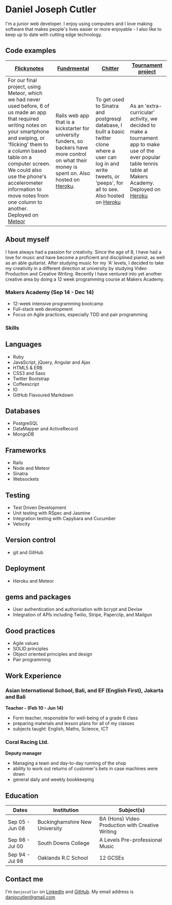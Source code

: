 Daniel Joseph Cutler
======================
I'm a junior web developer. I enjoy using computers and I love making software that makes people's lives easier or more enjoyable - I also like to keep up to date with cutting edge technology.

Code examples
-------------

| [Flickynotes] | [Fundrmental] | [Chitter] | [Tournament project] |
|-------------  |-------------  |-------------  |-------------
| For our final project, using Meteor, which we had never used before, 6 of us made an app that required writing notes on your smartphone and swiping, or 'flicking' them to a column based table on a computer screen. We could also use the phone's accelerometer information to move notes from one column to another. Deployed on [Meteor](http://flickynotes.meteor.com) | Rails web app that is a kickstarter for university funders, so backers have more control on what their money is spent on. Also hosted on [Heroku](https://fundrmental.herokuapp.com). | To get used to Sinatra and postgresql database, I built a basic twitter clone where a user can log in and write tweets, or 'peeps', for all to see. Also hosted on [Heroku](https://twitface.herokuapp.com/) | As an 'extra-curricular' activity, we decided to make a tournament app to make use of the ever popular table tennis table at Makers Academy. Deployed on [Heroku](https://makersttt.herokuapp.com)

About myself
-------------
I have always had a passion for creativity. Since the age of 8, I have had a love for music and have become a proficient and disciplined pianist, as well as an able guitarist. After studying music for my 'A' levels, I decided to take my creativity in a different direction at university by studying Video Production and Creative Writing. Recently I have ventured into yet another creative area by doing a 12 week programming course at Makers Academy.

### Makers Academy (Sep 14 - Dec 14)
* 12-week intensive programming bootcamp
* Full-stack web development
* Focus on Agile practices, especially TDD and pair programming

### Skills
Languages
---------
* Ruby
* JavaScript, jQuery, Angular and Ajax
* HTML5 & ERB
* CSS3 and Sass
* Twitter Bootstrap
* Coffeescript
* IO
* GitHub Flavoured Markdown

Databases
---------
* PostgreSQL
* DataMapper and ActiveRecord
* MongoDB

Frameworks
----------
* Rails
* Node and Meteor
* Sinatra
* Websockets

Testing
-------
* Test­ Driven Development
* Unit testing with RSpec and Jasmine
* Integration testing with Capybara and Cucumber
* Velocity

Version control
---------------
* git and GitHub

Deployment
----------
* Heroku and Meteor

gems and packages
----------------
* User authentication and authorisation with bcrypt and Devise
* Integration of APIs including Twilio, Stripe, Paperclip, and Mailgun

Good practices
--------------
* Agile values
* SOLID principles
* Object­ oriented principles and design
* Pair programming

Work Experience
------------
### Asian International School, Bali, and EF (English First), Jakarta and Bali
**Teacher - (Feb 10 - Jun 14)**
- Form teacher, responsible for well-being of a grade 6 class
- preparing materials and lesson plans for all of my classes
- subjects taught: English, Maths, Science, ICT

### Coral Racing Ltd.
**Deputy manager**
- Managing a team and day-to-day running of the shop
- ability to work out returns of customer's bets in case machines were down
- general daily and weekly bookkeeping

Education
---------
|      Dates      |       Institution               |              Subject(s)                          |
| --------------- |---------------------------------|--------------------------------------------------|
| Sep 05 - Jun 08 | Buckinghamshire New University  | BA (Hons) Video Production with Creative Writing |
| Sep 98 - Jul 00 | South Downs College             | A Levels Pre-professional Music                  |
| Sep 94 - Jul 98 | Oaklands R.C School             | 12 GCSEs                                         |

Contact me
------------
I'm `danjocutler` on [LinkedIn] and [GitHub].
My email address is [danjocutler@gmail.com]

[LinkedIn]: http://www.linkedin.com/in/danjocutler
[GitHub]: http://www.github.com/danjocutler
[Makers Academy]: http://www.makersacademy.com
[danjocutler@gmail.com]: mailto:danjocutler@gmail.com

[Tournament project]: https://github.com/danjocutler/tournament_prog
[Chitter]: https://github.com/danjocutler/chitter
[Fundrmental]: https://github.com/alexfakhri/University-Kickstarter
[Flickynotes]: https://github.com/karinnielsen/Final-Project-POSTit